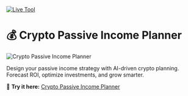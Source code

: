 [![Live Tool](https://img.shields.io/badge/Live-Open-brightgreen)](https://glorioustechs.com/crypto-passive-income-planner/)

# 💰 Crypto Passive Income Planner

![Crypto Passive Income Planner](http://glorioustechs.com/wp-content/uploads/2025/08/Crypto-Passive-Income-Planner.webp)

Design your passive income strategy with AI-driven crypto planning. Forecast ROI, optimize investments, and grow smarter.  

🔗 **Try it here:** [Crypto Passive Income Planner](https://glorioustechs.com/crypto-passive-income-planner/)

